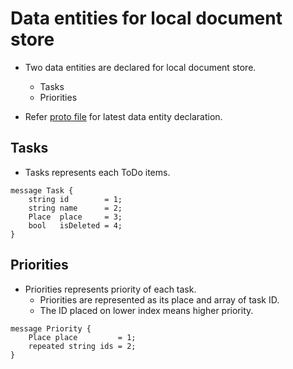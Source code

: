 # Data entities for local document store

* Two data entities are declared for local document store.
  * Tasks
  * Priorities

* Refer [proto file](https://github.com/pankona/hashira/blob/master/proto/hashira.proto) for latest data entity declaration.

## Tasks

* Tasks represents each ToDo items.

```
message Task {
    string id        = 1;
    string name      = 2;
    Place  place     = 3;
    bool   isDeleted = 4;
}
```

## Priorities

* Priorities represents priority of each task.
  * Priorities are represented as its place and array of task ID.
  * The ID placed on lower index means higher priority.

```
message Priority {
    Place place         = 1;
    repeated string ids = 2;
}
```
